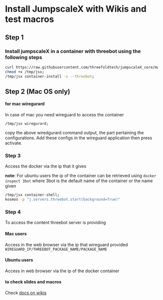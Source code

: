 # Install JumpscaleX with Wikis and test macros

## Step 1

### Install jumpscaleX in a container with threebot using the following steps

```bash
curl https://raw.githubusercontent.com/threefoldtech/jumpscaleX_core/master/install/jsx.py > /tmp/jsx;
chmod +x /tmp/jsx;
/tmp/jsx container-install -s --threebot;
```

## Step 2 (Mac OS only)
#### for mac wiregurard

In case of mac you need wireguard to access the container

`/tmp/jsx wiregurard;`

copy the above wiredgurard command output, the part pertaining the configurations.
Add these configs in the wireguard application then press activate.


### Step 3
Access the docker via the ip that it gives

**note**: For ubuntu users the ip of the container can be retrieved using
`docker inspect 3bot` where 3bot is the default name of the container or the name given
```bash
/tmp/jsx container-shell;
kosmos -p "j.servers.threebot.start(background=True)"
```

### Step 4
To access the content threebot server is providing
#### Mac users

Access in the web browser via the ip that wireguard provided
`WIREGUARD_IP/THREEBOT_PACKAGE_NAME/PACKAGE_NAME`

#### Ubuntu users

Access in web browser via the ip of the docker container

#### to check slides and macros
Check [docs on wikis](https://github.com/threefoldtech/jumpscaleX_threebot/tree/master/ThreeBotPackages/zerobot/webinterface/wiki/wikis)
